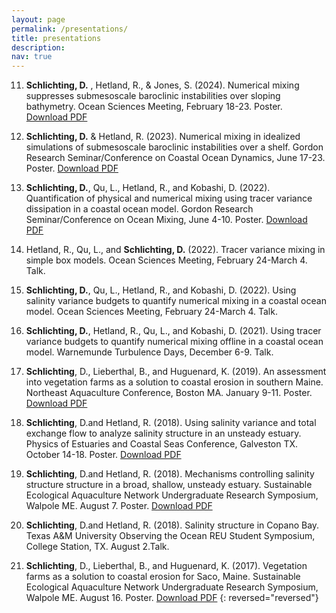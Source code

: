 ```yaml
---
layout: page
permalink: /presentations/
title: presentations
description:
nav: true
---
```

11. **Schlichting, D.** , Hetland, R., & Jones, S. (2024). Numerical mixing suppresses submesoscale baroclinic instabilities over sloping bathymetry. Ocean Sciences Meeting, February 18-23. Poster. <a href='/_pages/OSM_2024_Poster.pdf' class='image fit'> Download PDF</a>

10. **Schlichting, D.** & Hetland, R. (2023). Numerical mixing in idealized simulations of submesoscale baroclinic instabilities over a shelf. Gordon Research Seminar/Conference on Coastal Ocean Dynamics, June 17-23. Poster. <a href='/_pages/GRC_2023_Poster.pdf' class='image fit'> Download PDF</a>

9. **Schlichting, D.**, Qu, L., Hetland, R., and Kobashi, D. (2022). Quantification of physical and numerical mixing using tracer variance dissipation in a coastal ocean model. Gordon Research Seminar/Conference on Ocean Mixing, June 4-10. Poster. <a href='/_pages/Schlichting_GRC_2022_Poster.pdf' class='image fit'> Download PDF</a>

8. Hetland, R., Qu, L., and **Schlichting, D.** (2022). Tracer variance mixing in simple box models. Ocean Sciences Meeting, February 24-March 4. Talk.  

7. **Schlichting, D.**, Qu, L., Hetland, R., and Kobashi, D. (2022). Using salinity variance budgets to quantify numerical mixing in a coastal ocean model. Ocean Sciences Meeting, February 24-March 4. Talk.  

6. **Schlichting, D.**, Hetland, R., Qu, L., and Kobashi, D. (2021). Using tracer variance budgets to quantify numerical mixing offline in a coastal ocean model. Warnemunde Turbulence Days, December 6-9. Talk.

5. **Schlichting**, D., Lieberthal, B., and Huguenard, K. (2019). An assessment into vegetation farms as a solution to coastal erosion in southern Maine. Northeast Aquaculture Conference, Boston MA. January 9-11. Poster. <a href='/_pages/NACE.pdf' class='image fit'> Download PDF</a>

4. **Schlichting**, D.and Hetland, R. (2018). Using salinity variance and total exchange flow to analyze salinity structure in an unsteady estuary. Physics of Estuaries and Coastal Seas Conference, Galveston TX. October 14-18. Poster. <a href='/_pages/PECS_2018.pdf' class='image fit'> Download PDF</a>

3. **Schlichting**, D.and Hetland, R. (2018). Mechanisms controlling salinity structure structure in a broad, shallow, unsteady estuary. Sustainable Ecological Aquaculture Network Undergraduate Research Symposium, Walpole ME. August 7. Poster. <a href='/_pages/Seanet_REU.pdf' class='image fit'> Download PDF</a>

2. **Schlichting**, D.and Hetland, R. (2018). Salinity structure in Copano Bay. Texas A&M University Observing the Ocean REU Student Symposium, College Station, TX. August 2.Talk.

1. **Schlichting**, D., Lieberthal, B., and Huguenard, K. (2017). Vegetation farms as a solution to coastal erosion for Saco, Maine. Sustainable Ecological Aquaculture Network Undergraduate Research Symposium, Walpole ME. August 16. Poster. <a href='/_pages/SEANET_2017.pdf' class='image fit'> Download PDF</a>
{: reversed="reversed"}
